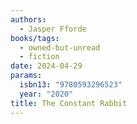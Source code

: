 ```yaml
---
authors:
  - Jasper Fforde
books/tags:
  - owned-but-unread
  - fiction
date: 2024-04-29
params:
  isbn13: "9780593296523"
  year: "2020"
title: The Constant Rabbit
---
```


<!--more-->

